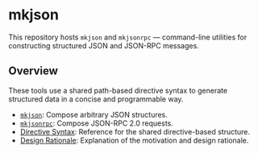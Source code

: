 # mkjson

This repository hosts `mkjson` and `mkjsonrpc` — command-line utilities for constructing
structured JSON and JSON-RPC messages.

## Overview

These tools use a shared path-based directive syntax to generate structured data in a
concise and programmable way.

 * [`mkjson`]: Compose arbitrary JSON structures.
 * [`mkjsonrpc`]: Compose JSON-RPC 2.0 requests.
 * [Directive Syntax]: Reference for the shared directive-based structure.
 * [Design Rationale]: Explanation of the motivation and design rationale.



 [Design Rationale]: ./docs/design-rationale.md
 [Directive Syntax]: ./docs/directive-syntax.md
 [`mkjson`]:         ./docs/mkjson.md
 [`mkjsonrpc`]:      ./docs/mkjsonrpc.md
